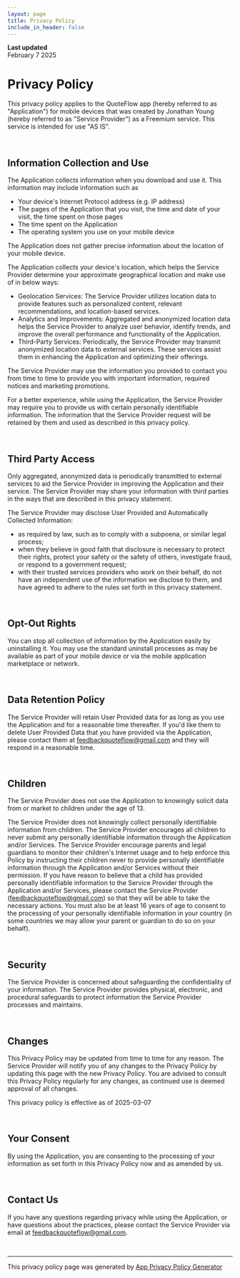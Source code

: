 ```yaml
---
layout: page
title: Privacy Policy
include_in_header: false
---
```


**Last updated**  
February 7 2025

# Privacy Policy
This privacy policy applies to the QuoteFlow app (hereby referred to as "Application") for mobile devices that was created by Jonathan Young (hereby referred to as "Service Provider") as a Freemium service. This service is intended for use "AS IS".

<br>

## Information Collection and Use
The Application collects information when you download and use it. This information may include information such as
-   Your device's Internet Protocol address (e.g. IP address)
-   The pages of the Application that you visit, the time and date of your visit, the time spent on those pages
-   The time spent on the Application
-   The operating system you use on your mobile device

The Application does not gather precise information about the location of your mobile device.

The Application collects your device's location, which helps the Service Provider determine your approximate geographical location and make use of in below ways:

-   Geolocation Services: The Service Provider utilizes location data to provide features such as personalized content, relevant recommendations, and location-based services.
-   Analytics and Improvements: Aggregated and anonymized location data helps the Service Provider to analyze user behavior, identify trends, and improve the overall performance and functionality of the Application.
-   Third-Party Services: Periodically, the Service Provider may transmit anonymized location data to external services. These services assist them in enhancing the Application and optimizing their offerings.

The Service Provider may use the information you provided to contact you from time to time to provide you with important information, required notices and marketing promotions.

For a better experience, while using the Application, the Service Provider may require you to provide us with certain personally identifiable information. The information that the Service Provider request will be retained by them and used as described in this privacy policy.

<br>

## Third Party Access

Only aggregated, anonymized data is periodically transmitted to external services to aid the Service Provider in improving the Application and their service. The Service Provider may share your information with third parties in the ways that are described in this privacy statement.

The Service Provider may disclose User Provided and Automatically Collected Information:

-   as required by law, such as to comply with a subpoena, or similar legal process;
-   when they believe in good faith that disclosure is necessary to protect their rights, protect your safety or the safety of others, investigate fraud, or respond to a government request;
-   with their trusted services providers who work on their behalf, do not have an independent use of the information we disclose to them, and have agreed to adhere to the rules set forth in this privacy statement.

<br>

## Opt-Out Rights

You can stop all collection of information by the Application easily by uninstalling it. You may use the standard uninstall processes as may be available as part of your mobile device or via the mobile application marketplace or network.

<br>

## Data Retention Policy

The Service Provider will retain User Provided data for as long as you use the Application and for a reasonable time thereafter. If you'd like them to delete User Provided Data that you have provided via the Application, please contact them at feedbackquoteflow@gmail.com and they will respond in a reasonable time.

<br>

## Children

The Service Provider does not use the Application to knowingly solicit data from or market to children under the age of 13.

The Service Provider does not knowingly collect personally identifiable information from children. The Service Provider encourages all children to never submit any personally identifiable information through the Application and/or Services. The Service Provider encourage parents and legal guardians to monitor their children's Internet usage and to help enforce this Policy by instructing their children never to provide personally identifiable information through the Application and/or Services without their permission. If you have reason to believe that a child has provided personally identifiable information to the Service Provider through the Application and/or Services, please contact the Service Provider (feedbackquoteflow@gmail.com) so that they will be able to take the necessary actions. You must also be at least 16 years of age to consent to the processing of your personally identifiable information in your country (in some countries we may allow your parent or guardian to do so on your behalf).

<br>

## Security

The Service Provider is concerned about safeguarding the confidentiality of your information. The Service Provider provides physical, electronic, and procedural safeguards to protect information the Service Provider processes and maintains.

<br>

## Changes

This Privacy Policy may be updated from time to time for any reason. The Service Provider will notify you of any changes to the Privacy Policy by updating this page with the new Privacy Policy. You are advised to consult this Privacy Policy regularly for any changes, as continued use is deemed approval of all changes.

This privacy policy is effective as of 2025-03-07

<br>

## Your Consent

By using the Application, you are consenting to the processing of your information as set forth in this Privacy Policy now and as amended by us.

<br>

## Contact Us

If you have any questions regarding privacy while using the Application, or have questions about the practices, please contact the Service Provider via email at feedbackquoteflow@gmail.com.

<br>

* * *

This privacy policy page was generated by [App Privacy Policy Generator](https://app-privacy-policy-generator.nisrulz.com/)
